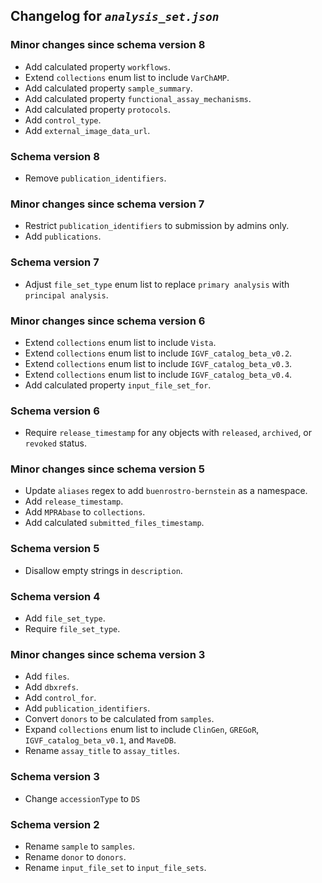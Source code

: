 ## Changelog for *`analysis_set.json`*

### Minor changes since schema version 8

* Add calculated property `workflows`.
* Extend `collections` enum list to include `VarChAMP`.
* Add calculated property `sample_summary`.
* Add calculated property `functional_assay_mechanisms`.
* Add calculated property `protocols`.
* Add `control_type`.
* Add `external_image_data_url`.

### Schema version 8

* Remove `publication_identifiers`.

### Minor changes since schema version 7

* Restrict `publication_identifiers` to submission by admins only.
* Add `publications`.

### Schema version 7

* Adjust `file_set_type` enum list to replace `primary analysis` with `principal analysis`.

### Minor changes since schema version 6

* Extend `collections` enum list to include `Vista`.
* Extend `collections` enum list to include `IGVF_catalog_beta_v0.2`.
* Extend `collections` enum list to include `IGVF_catalog_beta_v0.3`.
* Extend `collections` enum list to include `IGVF_catalog_beta_v0.4`.
* Add calculated property `input_file_set_for`.

### Schema version 6

* Require `release_timestamp` for any objects with `released`, `archived`, or `revoked` status.

### Minor changes since schema version 5

* Update `aliases` regex to add `buenrostro-bernstein` as a namespace.
* Add `release_timestamp`.
* Add `MPRAbase` to `collections`.
* Add calculated `submitted_files_timestamp`.

### Schema version 5

* Disallow empty strings in `description`.

### Schema version 4

* Add `file_set_type`.
* Require `file_set_type`.

### Minor changes since schema version 3

* Add `files`.
* Add `dbxrefs`.
* Add `control_for`.
* Add `publication_identifiers`.
* Convert `donors` to be calculated from `samples`.
* Expand `collections` enum list to include `ClinGen`, `GREGoR`, `IGVF_catalog_beta_v0.1`, and `MaveDB`.
* Rename `assay_title` to `assay_titles`.

### Schema version 3

* Change `accessionType` to `DS`

### Schema version 2

* Rename `sample` to `samples`.
* Rename `donor` to `donors`.
* Rename `input_file_set` to `input_file_sets`.
